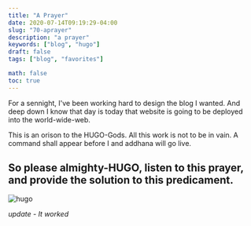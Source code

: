 ```yaml
---
title: "A Prayer"
date: 2020-07-14T09:19:29-04:00
slug: "70-aprayer"
description: "a prayer"
keywords: ["blog", "hugo"]
draft: false
tags: ["blog", "favorites"]

math: false
toc: true
---
```


For a sennight, I've been working hard to design the blog I wanted. And deep down I know that day is today that website is going to be deployed into the world-wide-web. 

This is an orison to the HUGO-Gods. All this work is not to be in vain. A command shall appear before I and addhana will go live.

<h2>So please almighty-HUGO, listen to this prayer, and provide the solution to this predicament.</h2>

![hugo](/70-hugo.jpg)

*update - It worked*